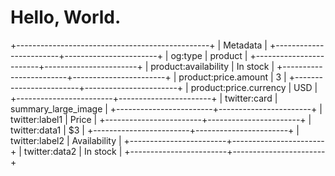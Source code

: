 # Hello, World.

+------------------------------------------------+
| Metadata                                       |
+------------------------+-----------------------+
| og:type                | product               |
+------------------------+-----------------------+
| product:availability   | In stock              |
+------------------------+-----------------------+
| product:price.amount   | 3                     |
+------------------------+-----------------------+
| product:price.currency | USD                   |
+------------------------+-----------------------+
| twitter:card           | summary\_large\_image |
+------------------------+-----------------------+
| twitter:label1         | Price                 |
+------------------------+-----------------------+
| twitter:data1          | $3                    |
+------------------------+-----------------------+
| twitter:label2         | Availability          |
+------------------------+-----------------------+
| twitter:data2          | In stock              |
+------------------------+-----------------------+